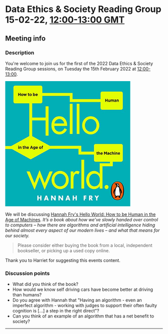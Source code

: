 # Data Ethics & Society Reading Group 15-02-22, [12:00-13:00 GMT](https://www.timeanddate.com/countdown/generic?p0=136&iso=20220215T12&msg=Data%20Ethics%20and%20Society%20Reading%20Group%3a%20Hello%20World)

## Meeting info

### Description

You're welcome to join us for the first of the 2022 Data Ethics & Society Reading Group sessions, on Tuesday the 15th February 2022 at [12:00-13:00](https://www.timeanddate.com/countdown/generic?p0=136&iso=20220215T12&msg=Data%20Ethics%20and%20Society%20Reading%20Group%3a%20Hello%20World). 

<img src="img/helloworld.jpg" width=400px>

We will be discussing [Hannah Fry's Hello World: How to be Human in the Age of Machines](https://hannahfry.co.uk/book/hello-world/). _It’s a book about how we’ve slowly handed over control to computers – how there are algorithms and artificial intelligence hiding behind almost every aspect of our modern lives – and what that means for our society._

> Please consider either buying the book from a local, independent bookseller, or picking up a used copy online. 

Thank you to Harriet for suggesting this events content.

### Discussion points

- What did you think of the book?
- How would we know self driving cars have become better at driving than humans?
- Do you agree with Hannah that "Having an algorithm - even an imperfect algorithm - working with judges to support their often faulty cognition is [...] a step in the right direct"?
- Can you think of an example of an algorithm that has a net benefit to society?


---

<!--

## Meeting notes

### Who came
Number of people: 32

### What did we think?
Notes here!
Shall we email the author? If so, who'll send the email?

-->
